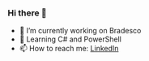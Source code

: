 ### Hi there 👋

- 🔭 I’m currently working on Bradesco
- 🌱 Learning C# and PowerShell
- 📫 How to reach me: [LinkedIn](https://www.linkedin.com/in/victor-daniel-stella-paiva-100342149/)
